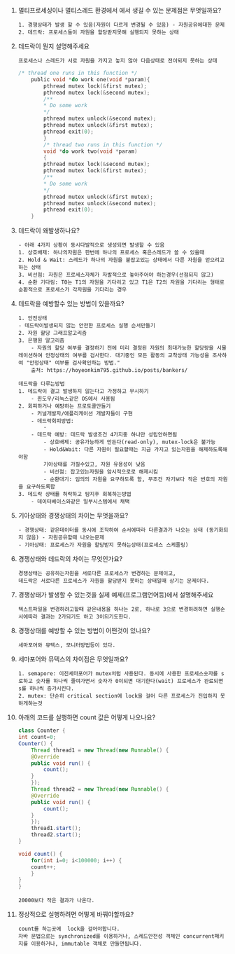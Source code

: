 1. 멀티프로세싱이나 멀티스레드 환경에서 에서 생길 수 있는 문제점은 무엇일까요? 
    ```
    1. 경쟁상태가 발생 할 수 있음(자원이 다르게 변경될 수 있음) - 자원공유에대한 문제
    2. 데드락: 프로세스들이 자원을 할당받지못해 실행되지 못하는 상태
    ```

2. 데드락이 뭔지 설명해주세요
    ```
    프로세스나 스레드가 서로 자원을 가지고 놓지 않아 다음상태로 전이되지 못하는 상태
    ```
    ```c
    /* thread one runs in this function */
        public void *do work one(void *param){
            pthread mutex lock(&first mutex);
            pthread mutex lock(&second mutex);
            /**
            * Do some work
            */
            pthread mutex unlock(&second mutex);
            pthread mutex unlock(&first mutex);
            pthread exit(0);
            }
            /* thread two runs in this function */
            void *do work two(void *param)
            {
            pthread mutex lock(&second mutex);
            pthread mutex lock(&first mutex);
            /**
            * Do some work
            */
            pthread mutex unlock(&first mutex);
            pthread mutex unlock(&second mutex);
            pthread exit(0);
        }
    ```
3. 데드락이 왜발생하나요?
    ```
    - 아래 4가지 상황이 동시다발적으로 생성되면 발생할 수 있음
    1. 상호배제: 하나의자원은 한번에 하나의 프로세스 혹은스레드가 쓸 수 있을때
    2. Hold & Wait: 스레드가 하나의 자원을 붙잡고있는 상태에서 다른 자원을 얻으려고 하는 상태
    3. 비선점: 자원은 프로세스자체가 자발적으로 놓아주어야 하는경우(선점되지 않고)
    4. 순환 기다림: T0는 T1의 자원을 기다리고 있고 T1은 T2의 자원을 기다리는 형태로 순환적으로 프로세스가 각자원을 기다리는 경우

    ```

4. 데드락을 예방할수 있는 방법이 있을까요?
    ```
    1. 안전상태
    - 데드락이발생되지 않는 안전한 프로세스 실행 순서만들기
    2. 자원 할당 그래프알고리즘
    3. 은행원 알고리즘
        - 자원의 할당 여부를 결정하기 전에 미리 결정된 자원의 최대가능한 할당량을 시뮬레이션하여 안정상태의 여부를 검사한다. 대기중인 모든 활동의 교착상태 가능성을 조사하여 "안정상태" 여부를 검사확인하는 방법."
        출처: https://hoyeonkim795.github.io/posts/bankers/
    ```
    ```
    데드락을 다루는방법
    1. 데드락이 결고 발생하지 않는다고 가정하고 무시하기
        - 윈도우/리눅스같은 OS에서 사용됨
    2. 회피하거나 예방하는 프로토콜만들기
        - 커널개발자/애플리케이션 개발자들이 구현
        - 데드락회피방법:
            - 
        - 데드락 예방: 데드락 발생조건 4가지중 하나만 성립안하면됨
            - 상호배제: 공유가능하게 만든다(read-only), mutex-lock은 불가능
            - Hold&Wait: 다른 자원이 필요할때는 지금 가지고 있는자원을 해제하도록해야함
            기아상태를 가질수있고, 자원 유용성이 낮음
            - 비선점: 잡고있는자원을 암시적으로로 해제시킴
            - 순환대기: 임의의 자원을 요구하도록 함, 무조건 자기보다 작은 번호의 자원을 요구하도록함 
    3. 데드락 상태를 허락하고 탐지후 회복하는방법
        - 데이터베이스와같은 일부시스템에서 채택
    ```
5. 기아상태와 경쟁상태의 차이는 무엇을까요?
    ```
    - 경쟁상태: 같은데이터를 동시에 조작하여 순서에따라 다른결과가 나오는 상태 (동기화되지 않음) - 자원공유할때 나오는문제
    - 기아상태: 프로세스가 자원을 할당받지 못하는상태(프로세스 스케줄링)
    ```

6. 경쟁상태와 데드락의 차이는 무엇인가요?
    ```
    경쟁상태는 공유하는자원을 서로다른 프로세스가 변경하는 문제이고,
    데드락은 서로다른 프로세스가 자원을 할당받지 못하는 상태일때 상기는 문제이다.
    ```


7. 경쟁상태가 발생할 수 있는것을 실제 예제(프로그램언어등)에서 설명해주세요
    ```
    텍스트파일을 변경하려고할때 같은내용을 하나는 2로, 하나로 3으로 변경하려하면 실행순서에따라 결과는 2가되기도 하고 3이되기도한다.
    ```
8. 경쟁상태를 예방할 수 있는 방법이 어떤것이 있나요?
    ```
    세마포어와 뮤텍스, 모니터방법등이 있다.
    ```
9. 세마포어와 뮤텍스의 차이점은 무엇일까요?
    ```
    1. semapore: 이진세마포어가 mutex처럼 사용된다. 동시에 사용한 프로세스숫자를 s로하고 숫자를 하나씩 줄여가면서 숫자가 0이되면 대기한다(wait) 프로세스가 완료되면 s를 하나씩 증가시킨다.
    2. mutex: 단순히 critical section에 lock을 걸어 다른 프로세스가 진입하지 못하게하는것
    ```
10. 아래의 코드를 실행하면 count 값은 어떻게 나오나요? 
    ```java
    class Counter {
    int count=0;
    Counter() {
        Thread thread1 = new Thread(new Runnable() {
        @Override
        public void run() {
            count();
        }      
        });
        Thread thread2 = new Thread(new Runnable() {
        @Override
        public void run() {
            count();
        }      
        });
        thread1.start();
        thread2.start();
    }

    void count() {
        for(int i=0; i<100000; i++) {
        count++;
        }
    }
    }
    ```


    ``` 
    20000보다 작은 결과가 나온다.
    ```

11. 정상적으로 실행하려면 어떻게 바꿔야할까요?
    ```
    count를 하는곳에  lock을 걸어야합니다.
    자바 문법으로는 synchronized를 이용하거나, 스레드안전성 객체인 concurrent패키지를 이용하거나, immutable 객체로 만들면됩니다. 
    ```



